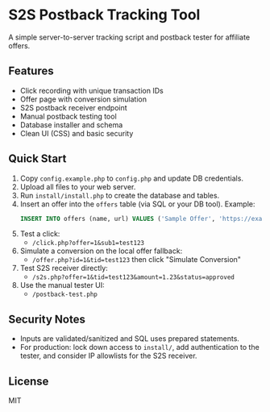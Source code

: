 # S2S Postback Tracking Tool

A simple server-to-server tracking script and postback tester for affiliate offers.

## Features
- Click recording with unique transaction IDs
- Offer page with conversion simulation
- S2S postback receiver endpoint
- Manual postback testing tool
- Database installer and schema
- Clean UI (CSS) and basic security

## Quick Start
1. Copy `config.example.php` to `config.php` and update DB credentials.
2. Upload all files to your web server.
3. Run `install/install.php` to create the database and tables.
4. Insert an offer into the `offers` table (via SQL or your DB tool). Example:
   ```sql
   INSERT INTO offers (name, url) VALUES ('Sample Offer', 'https://example.com/offer?tid={transaction_id}');
   ```
5. Test a click:
   - `/click.php?offer=1&sub1=test123`
6. Simulate a conversion on the local offer fallback:
   - `/offer.php?id=1&tid=test123` then click "Simulate Conversion"
7. Test S2S receiver directly:
   - `/s2s.php?offer=1&tid=test123&amount=1.23&status=approved`
8. Use the manual tester UI:
   - `/postback-test.php`

## Security Notes
- Inputs are validated/sanitized and SQL uses prepared statements.
- For production: lock down access to `install/`, add authentication to the tester, and consider IP allowlists for the S2S receiver.

## License
MIT
